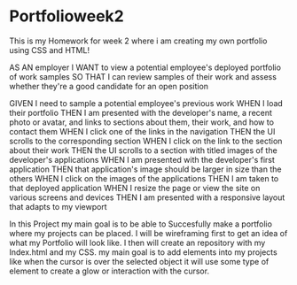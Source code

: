 # Portfolioweek2
This is my Homework for week 2 where i am creating my own portfolio using CSS and HTML!

AS AN employer
I WANT to view a potential employee's deployed portfolio of work samples
SO THAT I can review samples of their work and assess whether they're a good candidate for an open position

GIVEN I need to sample a potential employee's previous work
WHEN I load their portfolio
THEN I am presented with the developer's name, a recent photo or avatar, and links to sections about them, their work, and how to contact them
WHEN I click one of the links in the navigation
THEN the UI scrolls to the corresponding section
WHEN I click on the link to the section about their work
THEN the UI scrolls to a section with titled images of the developer's applications
WHEN I am presented with the developer's first application
THEN that application's image should be larger in size than the others
WHEN I click on the images of the applications
THEN I am taken to that deployed application
WHEN I resize the page or view the site on various screens and devices
THEN I am presented with a responsive layout that adapts to my viewport

In this Project my main goal is to be able to Succesfully make a portfolio where my projects can be placed. I will be wireframing first to get an idea of what my Portfolio will look like. I then will create an repository with my Index.html and my CSS. my main goal is to add elements into my projects like when the cursor is over the selected object it will use some type of element to create a glow or interaction with the cursor. 
